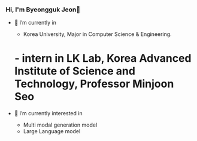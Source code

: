 ### Hi, I'm Byeongguk Jeon👋

- 🔭 I’m currently in
  - Korea University, Major in Computer Science & Engineering.
  # - intern in LK Lab, Korea Advanced Institute of Science and Technology, Professor Minjoon Seo
    
- 🌱 I’m currently interested in
  - Multi modal generation model
  - Large Language model

<!--
**byeongGuks/byeongGuks** is a ✨ _special_ ✨ repository because its `README.md` (this file) appears on your GitHub profile.

Here are some ideas to get you started:

- 🔭 I’m currently working on ...
- 🌱 I’m currently learning ...
- 👯 I’m looking to collaborate on ...
- 🤔 I’m looking for help with ...
- 💬 Ask me about ...
- 📫 How to reach me: ...
- 😄 Pronouns: ...
- ⚡ Fun fact: ...

-->
 <!--🔭 I’m currently working on lab intern in DMIS lab (Data Mining and Information Systems Lab) -->
